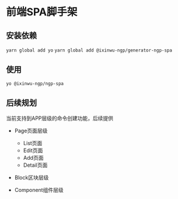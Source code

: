 # 前端SPA脚手架

## 安装依赖

`yarn global add yo`
`yarn global add @ixinwu-ngp/generator-ngp-spa`

## 使用

`yo @ixinwu-ngp/ngp-spa`

## 后续规划

当前支持到APP层级的命令创建功能，后续提供

- Page页面层级

  - List页面
  - Edit页面
  - Add页面
  - Detail页面

- Block区块层级
- Component组件层级